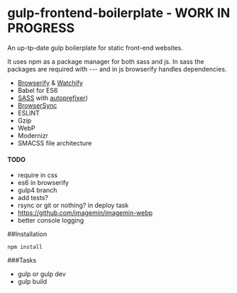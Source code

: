 # gulp-frontend-boilerplate - WORK IN PROGRESS
An up-tp-date gulp boilerplate for static front-end websites.

It uses npm as a package manager for both sass and js.
In sass the packages are required with --- and in js browserify handles dependencies.

- [Browserify](http://browserify.org/) & [Watchify](https://github.com/substack/watchify)
- Babel for ES6
- [SASS](http://sass-lang.com/) with [autoprefixer](https://github.com/sindresorhus/gulp-autoprefixer))
- [BrowserSync](http://browsersync.io)
- ESLINT
- Gzip
- WebP
- Modernizr
- SMACSS file architecture



#### TODO
- require in css
- es6 in browserify
- gulp4 branch
- add tests?
- rsync or git or nothing? in deploy task
- https://github.com/imagemin/imagemin-webp
- better console logging


##Installation
```
npm install
```

###Tasks
- gulp or gulp dev
- gulp build